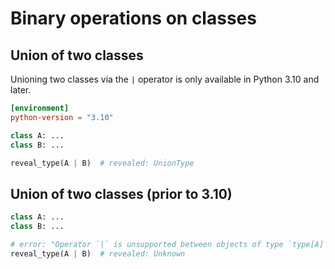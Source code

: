 # Binary operations on classes

## Union of two classes

Unioning two classes via the `|` operator is only available in Python 3.10 and later.

```toml
[environment]
python-version = "3.10"
```

```py
class A: ...
class B: ...

reveal_type(A | B)  # revealed: UnionType
```

## Union of two classes (prior to 3.10)

```py
class A: ...
class B: ...

# error: "Operator `|` is unsupported between objects of type `type[A]` and `type[B]`"
reveal_type(A | B)  # revealed: Unknown
```
